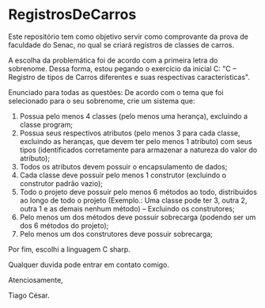 # RegistrosDeCarros
Este repositório tem como objetivo servir como comprovante da prova de faculdade do Senac, no qual se criará registros de classes de carros.

A escolha da problemática foi de acordo com a primeira letra do sobrenome. Dessa forma, estou pegando o exercício da inicial C:
"C – Registro de tipos de Carros diferentes e suas respectivas características".

Enunciado para todas as questões: De acordo com o tema que foi selecionado para o seu sobrenome, crie um sistema que:

01.  Possua pelo menos 4 classes (pelo menos uma herança), excluindo a classe program;
02.  Possua seus respectivos atributos (pelo menos 3 para cada classe, excluindo as heranças, que devem ter pelo menos 1 atributo) com seus tipos (identificados corretamente para armazenar a natureza do valor do atributo);
03.  Todos os atributos devem possuir o encapsulamento de dados;
04.  Cada classe deve possuir pelo menos 1 construtor (excluindo o construtor padrão vazio);
05.  Todo o projeto deve possuir pelo menos 6 métodos ao todo, distribuídos ao longo de todo o projeto (Exemplo.: Uma classe pode ter 3, outra 2, outra 1 e as demais nenhum método) – Excluindo os construtores;
06.  Pelo menos um dos métodos deve possuir sobrecarga (podendo ser um dos 6 métodos do projeto);
07.  Pelo menos um dos construtores deve possuir sobrecarga;

Por fim, escolhi a linguagem C sharp.

Qualquer duvida pode entrar em contato comigo.


Atenciosamente,

Tiago César.
